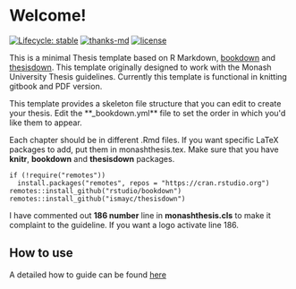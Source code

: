 # Welcome!

<!-- badges: start -->

[![Lifecycle: stable](https://img.shields.io/badge/lifecycle-stable-brightgreen.svg)](https://lifecycle.r-lib.org/articles/stages.html#stable) [![thanks-md](https://img.shields.io/badge/THANKS-md-ff69b4.svg)](THANKS.md) [![license](https://img.shields.io/badge/license-MIT%20+%20file%20LICENSE-lightgrey.svg)](https://choosealicense.com/)

<!-- badges: end -->

This is a minimal Thesis template based on R Markdown, [bookdown](https://github.com/rstudio/bookdown) and [thesisdown](https://github.com/ismayc/thesisdown). This template originally designed to work with the Monash University Thesis guidelines. Currently this template is functional in knitting gitbook and PDF version.

This template provides a skeleton file structure that you can edit to create your thesis. Edit the \*\*\_bookdown.yml\*\* file to set the order in which you'd like them to appear.

Each chapter should be in different .Rmd files. If you want specific LaTeX packages to add, put them in monashthesis.tex. Make sure that you have **knitr**, **bookdown** and **thesisdown** packages.

    if (!require("remotes")) 
      install.packages("remotes", repos = "https://cran.rstudio.org")
    remotes::install_github("rstudio/bookdown")
    remotes::install_github("ismayc/thesisdown")

I have commented out **186 number** line in **monashthesis.cls** to make it complaint to the guideline. If you want a logo activate line 186.

## How to use

A detailed how to guide can be found [here](https://github.com/ismayc/thesisdown)
